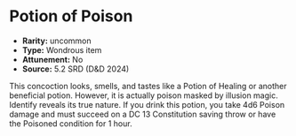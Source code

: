 
# Potion of Poison

* **Rarity:** uncommon
* **Type:** Wondrous item
* **Attunement:** No
* **Source:** 5.2 SRD (D&D 2024)


This concoction looks, smells, and tastes like a Potion of Healing or another beneficial potion. However, it is actually poison masked by illusion magic. Identify reveals its true nature. If you drink this potion, you take 4d6 Poison damage and must succeed on a DC 13 Constitution saving throw or have the Poisoned condition for 1 hour.

